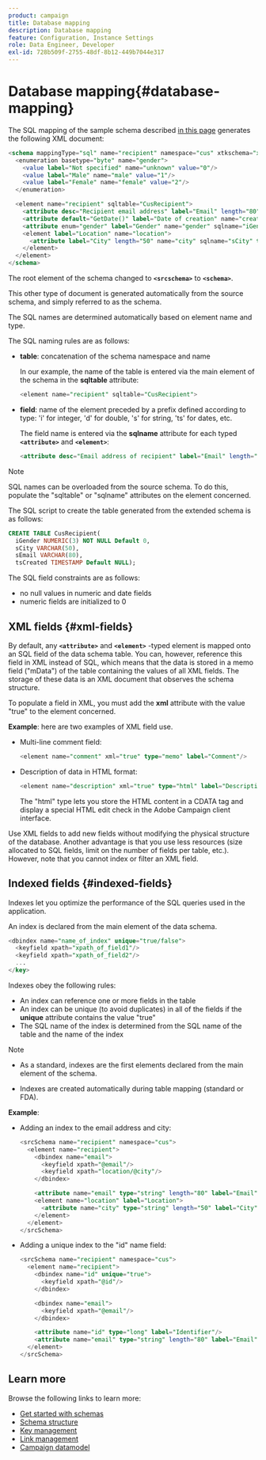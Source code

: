 ```yaml
---
product: campaign
title: Database mapping
description: Database mapping
feature: Configuration, Instance Settings
role: Data Engineer, Developer
exl-id: 728b509f-2755-48df-8b12-449b7044e317
---
```

# Database mapping{#database-mapping}

The SQL mapping of the sample schema described [in this page](schema-structure.md) generates the following XML document:

```sql
<schema mappingType="sql" name="recipient" namespace="cus" xtkschema="xtk:schema">
  <enumeration basetype="byte" name="gender">    
    <value label="Not specified" name="unknown" value="0"/>    
    <value label="Male" name="male" value="1"/>    
    <value label="Female" name="female" value="2"/> 
  </enumeration>  

  <element name="recipient" sqltable="CusRecipient">    
    <attribute desc="Recipient email address" label="Email" length="80" name="email" sqlname="sEmail" type="string"/>    
    <attribute default="GetDate()" label="Date of creation" name="created" sqlname="tsCreated" type="datetime"/>    
    <attribute enum="gender" label="Gender" name="gender" sqlname="iGender" type="byte"/>    
    <element label="Location" name="location">      
      <attribute label="City" length="50" name="city" sqlname="sCity" type="string" userEnum="city"/>    
    </element>  
  </element>
</schema>
```

The root element of the schema changed to **`<srcschema>`** to **`<schema>`**.

This other type of document is generated automatically from the source schema, and simply referred to as the schema.

The SQL names are determined automatically based on element name and type.

The SQL naming rules are as follows:

* **table**: concatenation of the schema namespace and name

  In our example, the name of the table is entered via the main element of the schema in the **sqltable** attribute:

  ```sql
  <element name="recipient" sqltable="CusRecipient">
  ```

* **field**: name of the element preceded by a prefix defined according to type: 'i' for integer, 'd' for double, 's' for string, 'ts' for dates, etc.

  The field name is entered via the **sqlname** attribute for each typed **`<attribute>`** and **`<element>`**:

  ```sql
  <attribute desc="Email address of recipient" label="Email" length="80" name="email" sqlname="sEmail" type="string"/> 
  ```

>[!NOTE]
>
>SQL names can be overloaded from the source schema. To do this, populate the "sqltable" or "sqlname" attributes on the element concerned.

The SQL script to create the table generated from the extended schema is as follows:

```sql
CREATE TABLE CusRecipient(
  iGender NUMERIC(3) NOT NULL Default 0,   
  sCity VARCHAR(50),   
  sEmail VARCHAR(80),
  tsCreated TIMESTAMP Default NULL);
```

The SQL field constraints are as follows:

* no null values in numeric and date fields
* numeric fields are initialized to 0

## XML fields {#xml-fields}

By default, any  **`<attribute>`** and **`<element>`** -typed element is mapped onto an SQL field of the data schema table. You can, however, reference this field in XML instead of SQL, which means that the data is stored in a memo field ("mData") of the table containing the values of all XML fields. The storage of these data is an XML document that observes the schema structure.

To populate a field in XML, you must add the **xml** attribute with the value "true" to the element concerned.

**Example**: here are two examples of XML field use.

* Multi-line comment field:

  ```sql
  <element name="comment" xml="true" type="memo" label="Comment"/>
  ```

* Description of data in HTML format:

  ```sql
  <element name="description" xml="true" type="html" label="Description"/>
  ```

  The "html" type lets you store the HTML content in a CDATA tag and display a special HTML edit check in the Adobe Campaign client interface.

Use XML fields to add new fields without modifying the physical structure of the database. Another advantage is that you use less resources (size allocated to SQL fields, limit on the number of fields per table, etc.). However, note that you cannot index or filter an XML field.

## Indexed fields {#indexed-fields}

Indexes let you optimize the performance of the SQL queries used in the application.

An index is declared from the main element of the data schema.

```sql
<dbindex name="name_of_index" unique="true/false">
  <keyfield xpath="xpath_of_field1"/>
  <keyfield xpath="xpath_of_field2"/>
  ...
</key>
```

Indexes obey the following rules:

* An index can reference one or more fields in the table
* An index can be unique (to avoid duplicates) in all of the fields if the **unique** attribute contains the value "true"
* The SQL name of the index is determined from the SQL name of the table and the name of the index

>[!NOTE]
>
>* As a standard, indexes are the first elements declared from the main element of the schema.
>
>* Indexes are created automatically during table mapping (standard or FDA).

**Example**:

* Adding an index to the email address and city:

  ```sql
  <srcSchema name="recipient" namespace="cus">
    <element name="recipient">
      <dbindex name="email">
        <keyfield xpath="@email"/> 
        <keyfield xpath="location/@city"/> 
      </dbindex>
  
      <attribute name="email" type="string" length="80" label="Email" desc="Email address of recipient"/>
      <element name="location" label="Location">
        <attribute name="city" type="string" length="50" label="City" userEnum="city"/>
      </element>
    </element>
  </srcSchema>
  ```

* Adding a unique index to the "id" name field:

  ```sql
  <srcSchema name="recipient" namespace="cus">
    <element name="recipient">
      <dbindex name="id" unique="true">
        <keyfield xpath="@id"/> 
      </dbindex>
  
      <dbindex name="email">
        <keyfield xpath="@email"/> 
      </dbindex>
  
      <attribute name="id" type="long" label="Identifier"/>
      <attribute name="email" type="string" length="80" label="Email" desc="Email address of recipient"/>
    </element>
  </srcSchema>
  ```

## Learn more

Browse the following links to learn more:

* [Get started with schemas](about-schema-reference.md)
* [Schema structure](schema-structure.md)
* [Key management](database-keys.md)
* [Link management](database-links.md)
* [Campaign datamodel](about-data-model.md)
